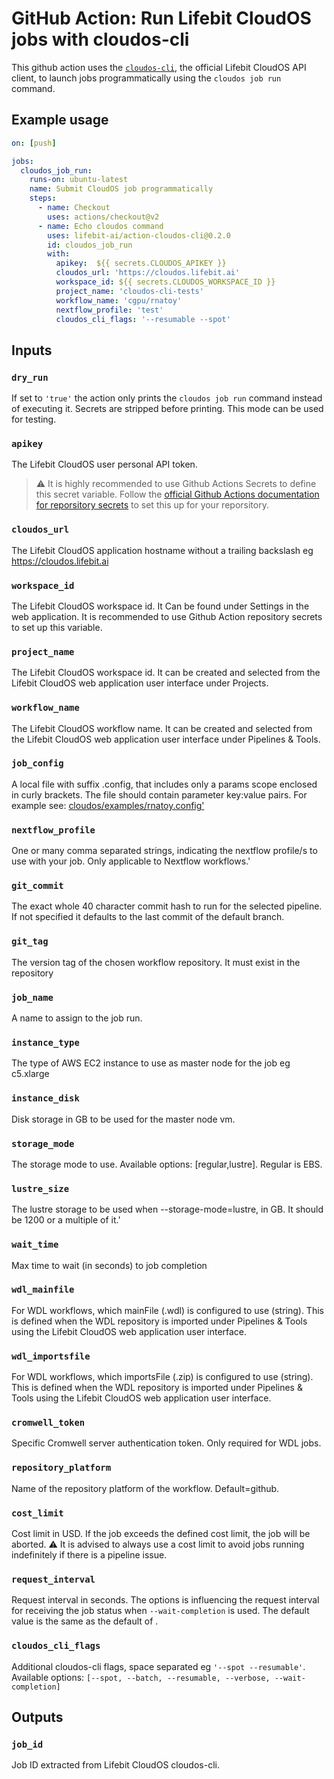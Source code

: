 # GitHub Action: Run Lifebit CloudOS jobs with cloudos-cli

This github action uses the [`cloudos-cli`](https://github.com/lifebit-ai/cloudos-cli), the official Lifebit CloudOS API client, to launch jobs programmatically using the `cloudos job run` command.

## Example usage

```yaml
on: [push]

jobs:
  cloudos_job_run:
    runs-on: ubuntu-latest
    name: Submit CloudOS job programmatically
    steps:
      - name: Checkout
        uses: actions/checkout@v2
      - name: Echo cloudos command
        uses: lifebit-ai/action-cloudos-cli@0.2.0
        id: cloudos_job_run
        with:
          apikey:  ${{ secrets.CLOUDOS_APIKEY }}
          cloudos_url: 'https://cloudos.lifebit.ai'
          workspace_id: ${{ secrets.CLOUDOS_WORKSPACE_ID }}
          project_name: 'cloudos-cli-tests'
          workflow_name: 'cgpu/rnatoy'
          nextflow_profile: 'test'
          cloudos_cli_flags: '--resumable --spot'
```


## Inputs

### `dry_run`

If set to `'true'` the action only prints the `cloudos job run` command instead of executing it. Secrets are stripped before printing. This mode can be used for testing.

### `apikey`

The Lifebit CloudOS user personal API token.

> :warning: It is highly recommended to use Github Actions Secrets to define this secret variable. Follow the [official Github Actions documentation for reporsitory secrets](https://docs.github.com/en/actions/security-guides/encrypted-secrets#creating-encrypted-secrets-for-a-repository) to set this up for your reporsitory.


### `cloudos_url`

The Lifebit CloudOS application hostname without a trailing backslash eg https://cloudos.lifebit.ai

### `workspace_id`

The Lifebit CloudOS workspace id. It Can be found under Settings in the web application. It is recommended to use Github Action repository secrets to set up this variable.

### `project_name`

The Lifebit CloudOS workspace id. It can be created and selected from the Lifebit CloudOS web application user interface under Projects.

### `workflow_name`

The Lifebit CloudOS workflow name. It can be created and selected from the Lifebit CloudOS web application user interface under Pipelines & Tools.


### `job_config`

A local file with suffix .config, that includes only a params scope enclosed in curly brackets. The file should contain parameter key:value pairs. For example see: [cloudos/examples/rnatoy.config'](https://github.com/lifebit-ai/cloudos-cli/blob/dev/cloudos/examples/rnatoy.config')


### `nextflow_profile`

One or many comma separated strings, indicating the nextflow profile/s to use with your job. Only applicable to Nextflow workflows.'

### `git_commit`

The exact whole 40 character commit hash to run for the selected pipeline. If not specified it defaults to the last commit of the default branch.

### `git_tag`

The version tag of the chosen workflow repository. It must exist in the repository


### `job_name`

A name to assign to the job run.

### `instance_type`

The type of AWS EC2 instance to use as master node for the job eg c5.xlarge

### `instance_disk`

Disk storage in GB to be used for the master node vm.


### `storage_mode`

The storage mode to use. Available options: [regular,lustre]. Regular is EBS.

### `lustre_size`

The lustre storage to be used when --storage-mode=lustre, in GB. It should be 1200 or a multiple of it.'

### `wait_time`

Max time to wait (in seconds) to job completion

### `wdl_mainfile`

For WDL workflows, which mainFile (.wdl) is configured to use (string). This is defined when the WDL repository is imported under Pipelines & Tools using the Lifebit CloudOS web application user interface.

### `wdl_importsfile`

For WDL workflows, which importsFile (.zip) is configured to use (string). This is defined when the WDL repository is imported under Pipelines & Tools using the Lifebit CloudOS web application user interface.

### `cromwell_token`

Specific Cromwell server authentication token. Only required for WDL jobs.

### `repository_platform`

Name of the repository platform of the workflow. Default=github.

### `cost_limit`

Cost limit in USD. If the job exceeds the defined cost limit, the job will be aborted. :warning: It is advised to always use a cost limit to avoid jobs running indefinitely if there is a pipeline issue.
### `request_interval`

Request interval in seconds. The options is influencing the request interval for receiving the job status when `--wait-completion` is used. The default value is the same as the default of [](https://github.com/lifebit-ai/cloudos-cli).

### `cloudos_cli_flags`

Additional cloudos-cli flags, space separated eg `'--spot --resumable'`. Available options: `[--spot, --batch, --resumable, --verbose, --wait-completion]`

## Outputs

### `job_id`

Job ID extracted from Lifebit CloudOS cloudos-cli.